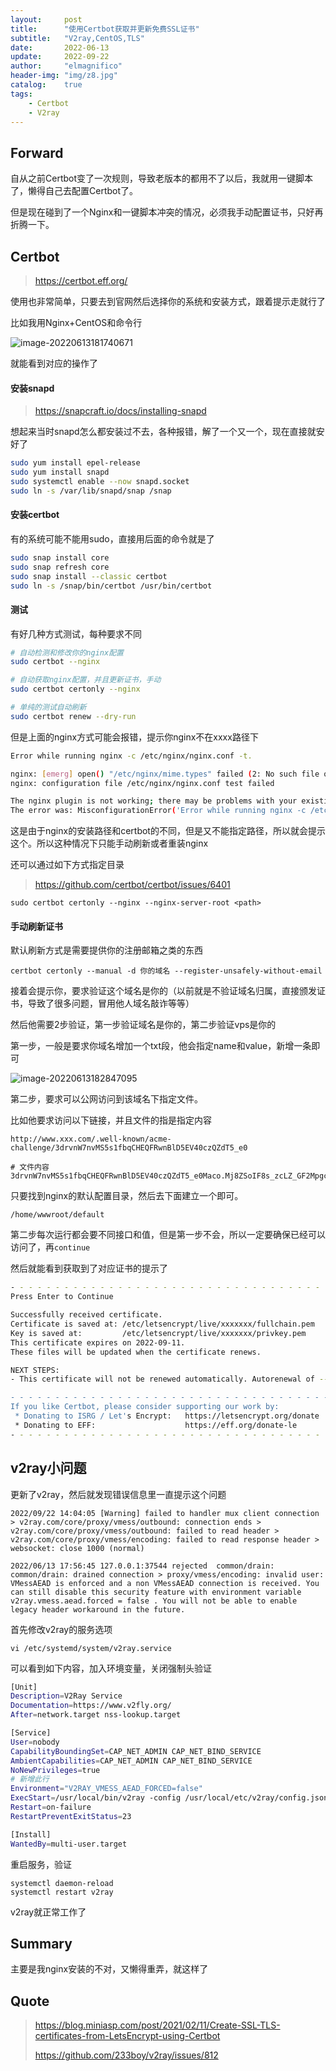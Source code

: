 ```yaml
---
layout:     post
title:      "使用Certbot获取并更新免费SSL证书"
subtitle:   "V2ray,CentOS,TLS"
date:       2022-06-13
update:     2022-09-22
author:     "elmagnifico"
header-img: "img/z8.jpg"
catalog:    true
tags:
    - Certbot
    - V2ray
---
```


## Forward

自从之前Certbot变了一次规则，导致老版本的都用不了以后，我就用一键脚本了，懒得自己去配置Certbot了。

但是现在碰到了一个Nginx和一键脚本冲突的情况，必须我手动配置证书，只好再折腾一下。



## Certbot

> https://certbot.eff.org/

使用也非常简单，只要去到官网然后选择你的系统和安装方式，跟着提示走就行了

比如我用Nginx+CentOS和命令行

![image-20220613181740671](http://img.elmagnifico.tech:9514/static/upload/elmagnifico/image-20220613181740671.png)

就能看到对应的操作了



#### 安装snapd

> https://snapcraft.io/docs/installing-snapd

想起来当时snapd怎么都安装过不去，各种报错，解了一个又一个，现在直接就安好了

```bash
sudo yum install epel-release
sudo yum install snapd
sudo systemctl enable --now snapd.socket
sudo ln -s /var/lib/snapd/snap /snap
```



#### 安装certbot

有的系统可能不能用sudo，直接用后面的命令就是了

```bash
sudo snap install core
sudo snap refresh core
sudo snap install --classic certbot
sudo ln -s /snap/bin/certbot /usr/bin/certbot
```



#### 测试

有好几种方式测试，每种要求不同

```bash
# 自动检测和修改你的nginx配置
sudo certbot --nginx

# 自动获取nginx配置，并且更新证书，手动
sudo certbot certonly --nginx

# 单纯的测试自动刷新
sudo certbot renew --dry-run
```

但是上面的nginx方式可能会报错，提示你nginx不在xxxx路径下

```bash
Error while running nginx -c /etc/nginx/nginx.conf -t.

nginx: [emerg] open() "/etc/nginx/mime.types" failed (2: No such file or directory) in /etc/nginx/nginx.conf:23
nginx: configuration file /etc/nginx/nginx.conf test failed

The nginx plugin is not working; there may be problems with your existing configuration.
The error was: MisconfigurationError('Error while running nginx -c /etc/nginx/nginx.conf -t.\n\nnginx: [emerg] open() "/etc/nginx/mime.types" failed (2: No such file or directory) in /etc/nginx/nginx.conf:23\nnginx: configuration file /etc/nginx/nginx.conf test failed\n')
```

这是由于nginx的安装路径和certbot的不同，但是又不能指定路径，所以就会提示这个。所以这种情况下只能手动刷新或者重装nginx

还可以通过如下方式指定目录

> https://github.com/certbot/certbot/issues/6401

```
sudo certbot certonly --nginx --nginx-server-root <path>
```



#### 手动刷新证书

默认刷新方式是需要提供你的注册邮箱之类的东西

```
certbot certonly --manual -d 你的域名 --register-unsafely-without-email
```

接着会提示你，要求验证这个域名是你的（以前就是不验证域名归属，直接颁发证书，导致了很多问题，冒用他人域名敲诈等等）

然后他需要2步验证，第一步验证域名是你的，第二步验证vps是你的

第一步，一般是要求你域名增加一个txt段，他会指定name和value，新增一条即可

![image-20220613182847095](http://img.elmagnifico.tech:9514/static/upload/elmagnifico/image-20220613182847095.png)



第二步，要求可以公网访问到该域名下指定文件。

比如他要求访问以下链接，并且文件的指是指定内容

```
http://www.xxx.com/.well-known/acme-challenge/3drvnW7nvMS5s1fbqCHEQFRwnBlD5EV40czQZdT5_e0

# 文件内容
3drvnW7nvMS5s1fbqCHEQFRwnBlD5EV40czQZdT5_e0Maco.Mj8ZSoIF8s_zcLZ_GF2MpgcwCm2i12wRXVStRwLp8Ww
```

只要找到nginx的默认配置目录，然后去下面建立一个即可。

```
/home/wwwroot/default
```

第二步每次运行都会要不同接口和值，但是第一步不会，所以一定要确保已经可以访问了，再`continue`



然后就能看到获取到了对应证书的提示了

```bash
- - - - - - - - - - - - - - - - - - - - - - - - - - - - - - - - - - - - - - - -
Press Enter to Continue

Successfully received certificate.
Certificate is saved at: /etc/letsencrypt/live/xxxxxxx/fullchain.pem
Key is saved at:         /etc/letsencrypt/live/xxxxxxx/privkey.pem
This certificate expires on 2022-09-11.
These files will be updated when the certificate renews.

NEXT STEPS:
- This certificate will not be renewed automatically. Autorenewal of --manual certificates requires the use of an authentication hook script (--manual-auth-hook) but one was not provided. To renew this certificate, repeat this same certbot command before the certificate's expiry date.

- - - - - - - - - - - - - - - - - - - - - - - - - - - - - - - - - - - - - - - -
If you like Certbot, please consider supporting our work by:
 * Donating to ISRG / Let's Encrypt:   https://letsencrypt.org/donate
 * Donating to EFF:                    https://eff.org/donate-le
- - - - - - - - - - - - - - - - - - - - - - - - - - - - - - - - - - - - - - - -
```



## v2ray小问题

更新了v2ray，然后就发现错误信息里一直提示这个问题

```
2022/09/22 14:04:05 [Warning] failed to handler mux client connection > v2ray.com/core/proxy/vmess/outbound: connection ends > v2ray.com/core/proxy/vmess/outbound: failed to read header > v2ray.com/core/proxy/vmess/encoding: failed to read response header > websocket: close 1000 (normal)	

2022/06/13 17:56:45 127.0.0.1:37544 rejected  common/drain: common/drain: drained connection > proxy/vmess/encoding: invalid user: VMessAEAD is enforced and a non VMessAEAD connection is received. You can still disable this security feature with environment variable v2ray.vmess.aead.forced = false . You will not be able to enable legacy header workaround in the future.

```

首先修改v2ray的服务选项

```
vi /etc/systemd/system/v2ray.service
```

可以看到如下内容，加入环境变量，关闭强制头验证

```bash
[Unit]
Description=V2Ray Service
Documentation=https://www.v2fly.org/
After=network.target nss-lookup.target

[Service]
User=nobody
CapabilityBoundingSet=CAP_NET_ADMIN CAP_NET_BIND_SERVICE
AmbientCapabilities=CAP_NET_ADMIN CAP_NET_BIND_SERVICE
NoNewPrivileges=true
# 新增此行
Environment="V2RAY_VMESS_AEAD_FORCED=false"
ExecStart=/usr/local/bin/v2ray -config /usr/local/etc/v2ray/config.json
Restart=on-failure
RestartPreventExitStatus=23

[Install]
WantedBy=multi-user.target

```



重启服务，验证

```
systemctl daemon-reload
systemctl restart v2ray
```

v2ray就正常工作了



## Summary

主要是我nginx安装的不对，又懒得重弄，就这样了



## Quote

> https://blog.miniasp.com/post/2021/02/11/Create-SSL-TLS-certificates-from-LetsEncrypt-using-Certbot
>
> https://github.com/233boy/v2ray/issues/812

